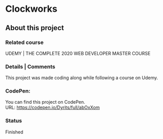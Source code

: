 # Clockworks

## About this project

### Related course
UDEMY | THE COMPLETE 2020 WEB DEVELOPER MASTER COURSE

### Details | Comments
This project was made coding along while following a course on Udemy.

### CodePen:
You can find this project on CodePen.  
URL: https://codepen.io/Dyrits/full/abOxXom

### Status
Finished

